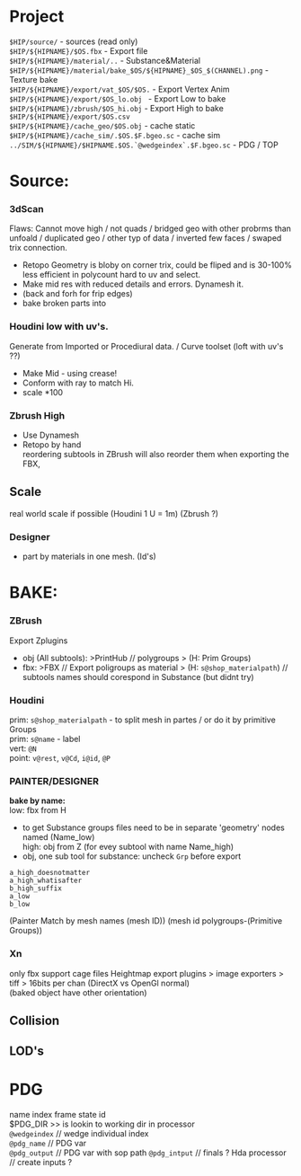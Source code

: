 # Project

`$HIP/source/` - sources (read only)   
`$HIP/${HIPNAME}/$OS.fbx` - Export file   
`$HIP/${HIPNAME}/material/..`  - Substance&Material   
`$HIP/${HIPNAME}/material/bake_$OS/${HIPNAME}_$OS_$(CHANNEL).png` - Texture bake      
`$HIP/${HIPNAME}/export/vat_$OS/$OS.` - Export Vertex Anim      
`$HIP/${HIPNAME}/export/$OS_lo.obj ` - Export Low to bake  
`$HIP/${HIPNAME}/zbrush/$OS_hi.obj` - Export High to bake  
`$HIP/${HIPNAME}/export/$OS.csv`   
`$HIP/${HIPNAME}/cache_geo/$OS.obj` - cache static  
`$HIP/${HIPNAME}/cache_sim/.$OS.$F.bgeo.sc` - cache sim  
```../SIM/${HIPNAME}/$HIPNAME.$OS.`@wedgeindex`.$F.bgeo.sc``` - PDG / TOP  



# Source:  
  
### 3dScan   
Flaws: Cannot move high / not quads / bridged geo with other probrms than unfoald / duplicated geo / other typ of data / inverted few faces / swaped trix connection.   
- Retopo Geometry is bloby on corner trix, could be fliped and is 30-100% less efficient in polycount hard to uv and select. 
- Make mid res with reduced details and errors. Dynamesh it. 
- (back and forh for frip edges)
- bake broken parts into 

### Houdini low with uv's.   
Generate from Imported or Procediural data.  / Curve toolset (loft with uv's ??)
- Make Mid -  using crease! 
- Conform with ray to match Hi.  
- scale *100
 
### Zbrush High  
- Use Dynamesh  
- Retopo by hand  
reordering subtools in ZBrush will also reorder them when exporting the FBX,

## Scale   
real world scale if possible  (Houdini 1 U = 1m) (Zbrush ?)

### Designer
- part by materials in one mesh. (Id's)


# BAKE:

### ZBrush
Export Zplugins
- obj (All subtools): >PrintHub // polygroups > (H: Prim Groups)  
- fbx: >FBX // Export poligroups as material > (H: `s@shop_materialpath`)   // subtools names should corespond in Substance (but didnt try) 

### Houdini
prim: `s@shop_materialpath` - to split mesh in partes / or do it by primitive Groups  
prim: `s@name` - label  
vert: `@N`    
point: `v@rest`, `v@Cd`, `i@id`, `@P`    


### PAINTER/DESIGNER  
**bake by name:**    
low: fbx from H    
- to get Substance groups files need to be in separate 'geometry' nodes named (Name_low)  
high: obj  from Z  (for evey subtool with name Name_high)  
- obj, one sub tool for substance: uncheck `Grp` before export  

```
a_high_doesnotmatter  
a_high_whatisafter   
b_high_suffix 
a_low  
b_low 
``` 
(Painter Match by mesh names (mesh ID)) 
(mesh id polygroups-(Primitive Groups))  

### Xn
only fbx support cage files 
Heightmap export plugins > image exporters > tiff > 16bits per chan
(DirectX vs OpenGl normal)    
(baked object have other orientation)   



## Collision  
## LOD's  

# PDG
name index frame state id   
$PDG_DIR >> is lookin to working dir in processor  
`@wedgeindex` // wedge individual index  
`@pdg_name` // PDG var  
`@pdg_output` // PDG var with sop path 
`@pdg_intput` // finals ?
Hda processor // create inputs ?   
